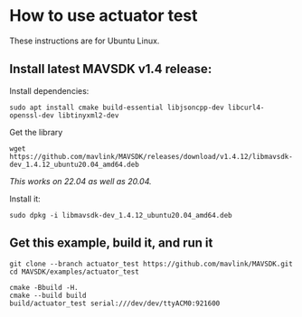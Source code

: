 # How to use actuator test

These instructions are for Ubuntu Linux.

## Install latest MAVSDK v1.4 release:

Install dependencies:
```
sudo apt install cmake build-essential libjsoncpp-dev libcurl4-openssl-dev libtinyxml2-dev
```

Get the library
```
wget https://github.com/mavlink/MAVSDK/releases/download/v1.4.12/libmavsdk-dev_1.4.12_ubuntu20.04_amd64.deb
```

*This works on 22.04 as well as 20.04.*

Install it:
```
sudo dpkg -i libmavsdk-dev_1.4.12_ubuntu20.04_amd64.deb
```

## Get this example, build it, and run it

```
git clone --branch actuator_test https://github.com/mavlink/MAVSDK.git
cd MAVSDK/examples/actuator_test

cmake -Bbuild -H.
cmake --build build
build/actuator_test serial:///dev/dev/ttyACM0:921600
```

